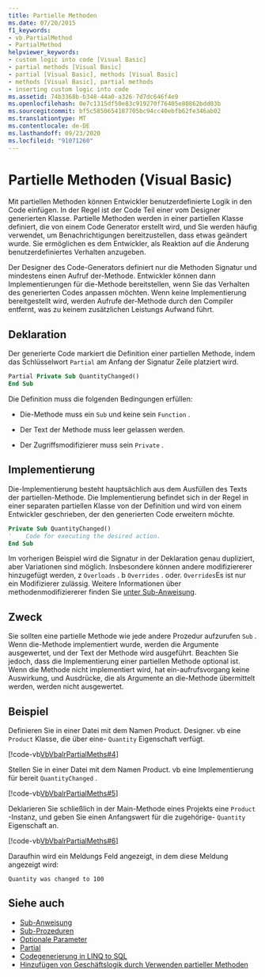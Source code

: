 ```yaml
---
title: Partielle Methoden
ms.date: 07/20/2015
f1_keywords:
- vb.PartialMethod
- PartialMethod
helpviewer_keywords:
- custom logic into code [Visual Basic]
- partial methods [Visual Basic]
- partial [Visual Basic], methods [Visual Basic]
- methods [Visual Basic], partial methods
- inserting custom logic into code
ms.assetid: 74b3368b-b348-44a0-a326-7d7dc646f4e9
ms.openlocfilehash: 0e7c1315df50e83c919270f76405e80862bdd03b
ms.sourcegitcommit: bf5c5850654187705bc94cc40ebfb62fe346ab02
ms.translationtype: MT
ms.contentlocale: de-DE
ms.lasthandoff: 09/23/2020
ms.locfileid: "91071260"
---
```

# <a name="partial-methods-visual-basic"></a>Partielle Methoden (Visual Basic)

Mit partiellen Methoden können Entwickler benutzerdefinierte Logik in den Code einfügen. In der Regel ist der Code Teil einer vom Designer generierten Klasse. Partielle Methoden werden in einer partiellen Klasse definiert, die von einem Code Generator erstellt wird, und Sie werden häufig verwendet, um Benachrichtigungen bereitzustellen, dass etwas geändert wurde. Sie ermöglichen es dem Entwickler, als Reaktion auf die Änderung benutzerdefiniertes Verhalten anzugeben.  
  
 Der Designer des Code-Generators definiert nur die Methoden Signatur und mindestens einen Aufruf der-Methode. Entwickler können dann Implementierungen für die-Methode bereitstellen, wenn Sie das Verhalten des generierten Codes anpassen möchten. Wenn keine Implementierung bereitgestellt wird, werden Aufrufe der-Methode durch den Compiler entfernt, was zu keinem zusätzlichen Leistungs Aufwand führt.  
  
## <a name="declaration"></a>Deklaration  

 Der generierte Code markiert die Definition einer partiellen Methode, indem das Schlüsselwort `Partial` am Anfang der Signatur Zeile platziert wird.  
  
```vb  
Partial Private Sub QuantityChanged()  
End Sub  
```  
  
 Die Definition muss die folgenden Bedingungen erfüllen:  
  
- Die-Methode muss ein `Sub` und keine sein `Function` .  
  
- Der Text der Methode muss leer gelassen werden.  
  
- Der Zugriffsmodifizierer muss sein `Private` .  
  
## <a name="implementation"></a>Implementierung  

 Die-Implementierung besteht hauptsächlich aus dem Ausfüllen des Texts der partiellen-Methode. Die Implementierung befindet sich in der Regel in einer separaten partiellen Klasse von der Definition und wird von einem Entwickler geschrieben, der den generierten Code erweitern möchte.  
  
```vb  
Private Sub QuantityChanged()  
'    Code for executing the desired action.  
End Sub  
```  
  
 Im vorherigen Beispiel wird die Signatur in der Deklaration genau dupliziert, aber Variationen sind möglich. Insbesondere können andere modifiziererer hinzugefügt werden, z `Overloads` . b `Overrides` . oder. `Overrides`Es ist nur ein Modifizierer zulässig. Weitere Informationen über methodenmodifiziererer finden Sie [unter Sub-Anweisung](../../../language-reference/statements/sub-statement.md).  
  
## <a name="use"></a>Zweck  

 Sie sollten eine partielle Methode wie jede andere Prozedur aufzurufen `Sub` . Wenn die-Methode implementiert wurde, werden die Argumente ausgewertet, und der Text der Methode wird ausgeführt. Beachten Sie jedoch, dass die Implementierung einer partiellen Methode optional ist. Wenn die Methode nicht implementiert wird, hat ein-aufrufsvorgang keine Auswirkung, und Ausdrücke, die als Argumente an die-Methode übermittelt werden, werden nicht ausgewertet.  
  
## <a name="example"></a>Beispiel  

 Definieren Sie in einer Datei mit dem Namen Product. Designer. vb eine `Product` Klasse, die über eine- `Quantity` Eigenschaft verfügt.  
  
 [!code-vb[VbVbalrPartialMeths#4](~/samples/snippets/visualbasic/VS_Snippets_VBCSharp/VbVbalrPartialMeths/VB/Class1.vb#4)]  
  
 Stellen Sie in einer Datei mit dem Namen Product. vb eine Implementierung für bereit `QuantityChanged` .  
  
 [!code-vb[VbVbalrPartialMeths#5](~/samples/snippets/visualbasic/VS_Snippets_VBCSharp/VbVbalrPartialMeths/VB/Class1.vb#5)]  
  
 Deklarieren Sie schließlich in der Main-Methode eines Projekts eine `Product` -Instanz, und geben Sie einen Anfangswert für die zugehörige- `Quantity` Eigenschaft an.  
  
 [!code-vb[VbVbalrPartialMeths#6](~/samples/snippets/visualbasic/VS_Snippets_VBCSharp/VbVbalrPartialMeths/VB/Class1.vb#6)]  
  
 Daraufhin wird ein Meldungs Feld angezeigt, in dem diese Meldung angezeigt wird:  
  
 `Quantity was changed to 100`  
  
## <a name="see-also"></a>Siehe auch

- [Sub-Anweisung](../../../language-reference/statements/sub-statement.md)
- [Sub-Prozeduren](./sub-procedures.md)
- [Optionale Parameter](./optional-parameters.md)
- [Partial](../../../language-reference/modifiers/partial.md)
- [Codegenerierung in LINQ to SQL](../../../../framework/data/adonet/sql/linq/code-generation-in-linq-to-sql.md)
- [Hinzufügen von Geschäftslogik durch Verwenden partieller Methoden](../../../../framework/data/adonet/sql/linq/adding-business-logic-by-using-partial-methods.md)

